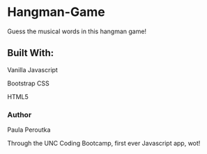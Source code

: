 # Hangman-Game

Guess the musical words in this hangman game!

## Built With:

Vanilla Javascript

Bootstrap CSS

HTML5

### Author

Paula Peroutka

Through the UNC Coding Bootcamp, first ever Javascript app, wot!
